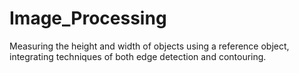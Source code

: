 # Image_Processing
Measuring the height and width of objects using a reference object, integrating techniques of both edge detection and contouring. 

